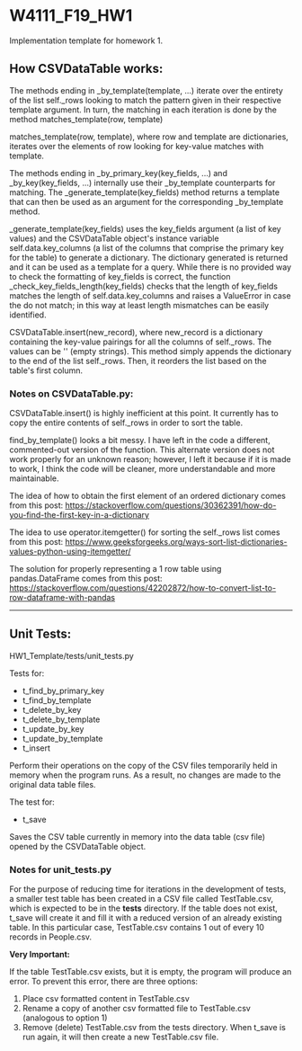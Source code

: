 # W4111_F19_HW1
Implementation template for homework 1.

## How CSVDataTable works:

The methods ending in _by_template(template, ...) iterate over the entirety of the list self._rows looking to match the 
pattern given in their respective template argument. In turn, the matching in each iteration is done by the method 
matches_template(row, template) 

matches_template(row, template), where row and template are dictionaries, iterates over the elements of row looking for 
key-value matches with template.

The methods ending in _by_primary_key(key_fields, ...) and _by_key(key_fields, ...) internally use their _by_template 
counterparts for matching. The _generate_template(key_fields) method returns a template that can then be used as an 
argument for the corresponding _by_template method. 

_generate_template(key_fields) uses the key_fields argument (a list of key values) and the CSVDataTable object's 
instance variable self.data.key_columns (a list of the columns that comprise the primary key for the table) to generate 
a dictionary. The dictionary generated is returned and it can be used as a template for a query. While there is no 
provided way to check the formatting of key_fields is correct, the function _check_key_fields_length(key_fields) checks 
that the length of key_fields matches the length of self.data.key_columns and raises a ValueError in case the do not 
match; in this way at least length mismatches can be easily identified. 

CSVDataTable.insert(new_record), where new_record is a dictionary containing the key-value pairings for all the columns 
of self._rows. The values can be '' (empty strings). This method simply appends the dictionary to the end of the list 
self._rows. Then, it reorders the list based on the table's first column.


### Notes on CSVDataTable.py:

CSVDataTable.insert() is highly inefficient at this point. It currently has to copy the entire contents of self._rows in 
order to sort the table.

find_by_template() looks a bit messy. I have left in the code a different, commented-out version of the function. This 
alternate version does not work properly for an unknown reason; however, I left it because if it is made to work, I 
think the code will be cleaner, more understandable and more maintainable.

The idea of how to obtain the first element of an ordered dictionary comes from this post: 
https://stackoverflow.com/questions/30362391/how-do-you-find-the-first-key-in-a-dictionary

The idea to use operator.itemgetter() for sorting the self._rows list comes from this post:
https://www.geeksforgeeks.org/ways-sort-list-dictionaries-values-python-using-itemgetter/

The solution for properly representing a 1 row table using pandas.DataFrame comes from this post: 
https://stackoverflow.com/questions/42202872/how-to-convert-list-to-row-dataframe-with-pandas

---

## Unit Tests: 

HW1_Template/tests/unit_tests.py

Tests for:

- t_find_by_primary_key
- t_find_by_template
- t_delete_by_key
- t_delete_by_template
- t_update_by_key
- t_update_by_template
- t_insert

Perform their operations on the copy of the CSV files temporarily held in memory when the program runs. As a result, no 
changes are made to the original data table files.

The test for:

- t_save

Saves the CSV table currently in memory into the data table (csv file) opened by the CSVDataTable object. 

### Notes for unit_tests.py

For the purpose of reducing time for iterations in the development of tests, a smaller test table has been created in a 
CSV file called TestTable.csv, which is expected to be in the __tests__ directory. If the table does not exist, t_save 
will create it and fill it with a reduced version of an already existing table. In this particular case, TestTable.csv 
contains 1 out of every 10 records in People.csv.

**Very Important:**

If the table TestTable.csv exists, but it is empty, the program will produce an error. To prevent this error, there are 
three options:
1. Place csv formatted content in TestTable.csv
2. Rename a copy of another csv formatted file to TestTable.csv (analogous to option 1)
3. Remove (delete) TestTable.csv from the tests directory. When t_save is run again, it will then create a new 
TestTable.csv file.